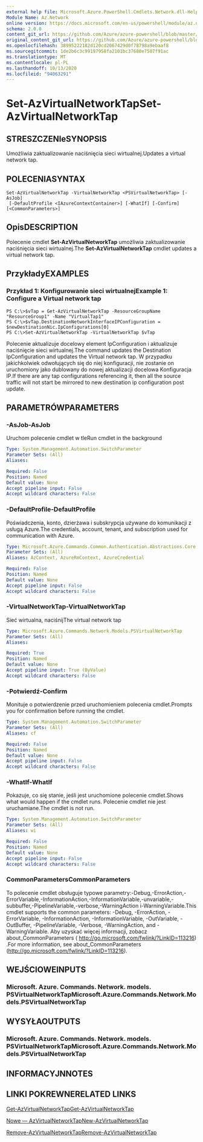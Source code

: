 ```yaml
---
external help file: Microsoft.Azure.PowerShell.Cmdlets.Network.dll-Help.xml
Module Name: Az.Network
online version: https://docs.microsoft.com/en-us/powershell/module/az.network/set-azvirtualnetworktap
schema: 2.0.0
content_git_url: https://github.com/Azure/azure-powershell/blob/master/src/Network/Network/help/Set-AzVirtualNetworkTap.md
original_content_git_url: https://github.com/Azure/azure-powershell/blob/master/src/Network/Network/help/Set-AzVirtualNetworkTap.md
ms.openlocfilehash: 38995222182d120cd2067429d0f78798a9ebaaf8
ms.sourcegitcommit: 1de2b6c3c99197958fa2101bc37680e7507f91ac
ms.translationtype: MT
ms.contentlocale: pl-PL
ms.lasthandoff: 10/13/2020
ms.locfileid: "94063291"
---
```

# <span data-ttu-id="2b694-101">Set-AzVirtualNetworkTap</span><span class="sxs-lookup"><span data-stu-id="2b694-101">Set-AzVirtualNetworkTap</span></span>

## <span data-ttu-id="2b694-102">STRESZCZENIe</span><span class="sxs-lookup"><span data-stu-id="2b694-102">SYNOPSIS</span></span>
<span data-ttu-id="2b694-103">Umożliwia zaktualizowanie naciśnięcia sieci wirtualnej.</span><span class="sxs-lookup"><span data-stu-id="2b694-103">Updates a virtual network tap.</span></span>

## <span data-ttu-id="2b694-104">POLECENIA</span><span class="sxs-lookup"><span data-stu-id="2b694-104">SYNTAX</span></span>

```
Set-AzVirtualNetworkTap -VirtualNetworkTap <PSVirtualNetworkTap> [-AsJob]
 [-DefaultProfile <IAzureContextContainer>] [-WhatIf] [-Confirm] [<CommonParameters>]
```

## <span data-ttu-id="2b694-105">Opis</span><span class="sxs-lookup"><span data-stu-id="2b694-105">DESCRIPTION</span></span>
<span data-ttu-id="2b694-106">Polecenie cmdlet **Set-AzVirtualNetworkTap** umożliwia zaktualizowanie naciśnięcia sieci wirtualnej.</span><span class="sxs-lookup"><span data-stu-id="2b694-106">The **Set-AzVirtualNetworkTap** cmdlet updates a virtual network tap.</span></span>

## <span data-ttu-id="2b694-107">Przykłady</span><span class="sxs-lookup"><span data-stu-id="2b694-107">EXAMPLES</span></span>

### <span data-ttu-id="2b694-108">Przykład 1: Konfigurowanie sieci wirtualnej</span><span class="sxs-lookup"><span data-stu-id="2b694-108">Example 1: Configure a Virtual network tap</span></span>
```
PS C:\>$vTap = Get-AzVirtualNetworkTap -ResourceGroupName "ResourceGroup1" -Name "VirtualTap1"
PS C:\>$vTap.DestinationNetworkInterfaceIPConfiguration = $newDestinationNic.IpConfigurations[0]
PS C:\>Set-AzVirtualNetworkTap -VirtualNetworkTap $vTap
```

<span data-ttu-id="2b694-109">Polecenie aktualizuje docelowy element IpConfiguration i aktualizuje naciśnięcie sieci wirtualnej.</span><span class="sxs-lookup"><span data-stu-id="2b694-109">The command updates the Destination IpConfiguration and updates the Virtual network tap.</span></span>
<span data-ttu-id="2b694-110">W przypadku jakichkolwiek odwołujących się do niej konfiguracji, nie zostanie on uruchomiony jako dublowany do nowej aktualizacji docelowa Konfiguracja IP.</span><span class="sxs-lookup"><span data-stu-id="2b694-110">If there are any tap configurations referencing it, then all the source traffic will not start be mirrored to new destination ip configuration post update.</span></span>

## <span data-ttu-id="2b694-111">PARAMETRÓW</span><span class="sxs-lookup"><span data-stu-id="2b694-111">PARAMETERS</span></span>

### <span data-ttu-id="2b694-112">-AsJob</span><span class="sxs-lookup"><span data-stu-id="2b694-112">-AsJob</span></span>
<span data-ttu-id="2b694-113">Uruchom polecenie cmdlet w tle</span><span class="sxs-lookup"><span data-stu-id="2b694-113">Run cmdlet in the background</span></span>

```yaml
Type: System.Management.Automation.SwitchParameter
Parameter Sets: (All)
Aliases:

Required: False
Position: Named
Default value: None
Accept pipeline input: False
Accept wildcard characters: False
```

### <span data-ttu-id="2b694-114">-DefaultProfile</span><span class="sxs-lookup"><span data-stu-id="2b694-114">-DefaultProfile</span></span>
<span data-ttu-id="2b694-115">Poświadczenia, konto, dzierżawa i subskrypcja używane do komunikacji z usługą Azure.</span><span class="sxs-lookup"><span data-stu-id="2b694-115">The credentials, account, tenant, and subscription used for communication with Azure.</span></span>

```yaml
Type: Microsoft.Azure.Commands.Common.Authentication.Abstractions.Core.IAzureContextContainer
Parameter Sets: (All)
Aliases: AzContext, AzureRmContext, AzureCredential

Required: False
Position: Named
Default value: None
Accept pipeline input: False
Accept wildcard characters: False
```

### <span data-ttu-id="2b694-116">-VirtualNetworkTap</span><span class="sxs-lookup"><span data-stu-id="2b694-116">-VirtualNetworkTap</span></span>
<span data-ttu-id="2b694-117">Sieć wirtualna, naciśnij</span><span class="sxs-lookup"><span data-stu-id="2b694-117">The virtual network tap</span></span>

```yaml
Type: Microsoft.Azure.Commands.Network.Models.PSVirtualNetworkTap
Parameter Sets: (All)
Aliases:

Required: True
Position: Named
Default value: None
Accept pipeline input: True (ByValue)
Accept wildcard characters: False
```

### <span data-ttu-id="2b694-118">-Potwierdź</span><span class="sxs-lookup"><span data-stu-id="2b694-118">-Confirm</span></span>
<span data-ttu-id="2b694-119">Monituje o potwierdzenie przed uruchomieniem polecenia cmdlet.</span><span class="sxs-lookup"><span data-stu-id="2b694-119">Prompts you for confirmation before running the cmdlet.</span></span>

```yaml
Type: System.Management.Automation.SwitchParameter
Parameter Sets: (All)
Aliases: cf

Required: False
Position: Named
Default value: None
Accept pipeline input: False
Accept wildcard characters: False
```

### <span data-ttu-id="2b694-120">-WhatIf</span><span class="sxs-lookup"><span data-stu-id="2b694-120">-WhatIf</span></span>
<span data-ttu-id="2b694-121">Pokazuje, co się stanie, jeśli jest uruchomione polecenie cmdlet.</span><span class="sxs-lookup"><span data-stu-id="2b694-121">Shows what would happen if the cmdlet runs.</span></span>
<span data-ttu-id="2b694-122">Polecenie cmdlet nie jest uruchamiane.</span><span class="sxs-lookup"><span data-stu-id="2b694-122">The cmdlet is not run.</span></span>

```yaml
Type: System.Management.Automation.SwitchParameter
Parameter Sets: (All)
Aliases: wi

Required: False
Position: Named
Default value: None
Accept pipeline input: False
Accept wildcard characters: False
```

### <span data-ttu-id="2b694-123">CommonParameters</span><span class="sxs-lookup"><span data-stu-id="2b694-123">CommonParameters</span></span>
<span data-ttu-id="2b694-124">To polecenie cmdlet obsługuje typowe parametry:-Debug,-ErrorAction,-ErrorVariable,-InformationAction,-InformationVariable,-unvariable,-subbuffer,-PipelineVariable,-verbose,-WarningAction i-WarningVariable.</span><span class="sxs-lookup"><span data-stu-id="2b694-124">This cmdlet supports the common parameters: -Debug, -ErrorAction, -ErrorVariable, -InformationAction, -InformationVariable, -OutVariable, -OutBuffer, -PipelineVariable, -Verbose, -WarningAction, and -WarningVariable.</span></span> <span data-ttu-id="2b694-125">Aby uzyskać więcej informacji, zobacz about_CommonParameters ( http://go.microsoft.com/fwlink/?LinkID=113216) .</span><span class="sxs-lookup"><span data-stu-id="2b694-125">For more information, see about_CommonParameters (http://go.microsoft.com/fwlink/?LinkID=113216).</span></span>

## <span data-ttu-id="2b694-126">WEJŚCIOWE</span><span class="sxs-lookup"><span data-stu-id="2b694-126">INPUTS</span></span>

### <span data-ttu-id="2b694-127">Microsoft. Azure. Commands. Network. models. PSVirtualNetworkTap</span><span class="sxs-lookup"><span data-stu-id="2b694-127">Microsoft.Azure.Commands.Network.Models.PSVirtualNetworkTap</span></span>

## <span data-ttu-id="2b694-128">WYSYŁA</span><span class="sxs-lookup"><span data-stu-id="2b694-128">OUTPUTS</span></span>

### <span data-ttu-id="2b694-129">Microsoft. Azure. Commands. Network. models. PSVirtualNetworkTap</span><span class="sxs-lookup"><span data-stu-id="2b694-129">Microsoft.Azure.Commands.Network.Models.PSVirtualNetworkTap</span></span>

## <span data-ttu-id="2b694-130">INFORMACYJN</span><span class="sxs-lookup"><span data-stu-id="2b694-130">NOTES</span></span>

## <span data-ttu-id="2b694-131">LINKI POKREWNE</span><span class="sxs-lookup"><span data-stu-id="2b694-131">RELATED LINKS</span></span>

[<span data-ttu-id="2b694-132">Get-AzVirtualNetworkTap</span><span class="sxs-lookup"><span data-stu-id="2b694-132">Get-AzVirtualNetworkTap</span></span>](./Get-AzVirtualNetworkTap.md)

[<span data-ttu-id="2b694-133">Nowe — AzVirtualNetworkTap</span><span class="sxs-lookup"><span data-stu-id="2b694-133">New-AzVirtualNetworkTap</span></span>](./New-AzVirtualNetworkTap.md)

[<span data-ttu-id="2b694-134">Remove-AzVirtualNetworkTap</span><span class="sxs-lookup"><span data-stu-id="2b694-134">Remove-AzVirtualNetworkTap</span></span>](./Remove-AzVirtualNetworkTap.md)
